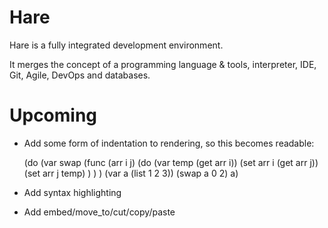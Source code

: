 # Hare

Hare is a fully integrated development environment.

It merges the concept of a programming language & tools, interpreter, IDE, Git, Agile, DevOps and databases.


# Upcoming

- Add some form of indentation to rendering, so this becomes readable:

    (do
      (var swap (func (arr i j)
                  (do (var temp (get arr i))
                      (set arr i (get arr j))
                      (set arr j temp)
                  )
                )
      )
      (var a (list 1 2 3))
      (swap a 0 2)
      a)

- Add syntax highlighting
- Add embed/move_to/cut/copy/paste
